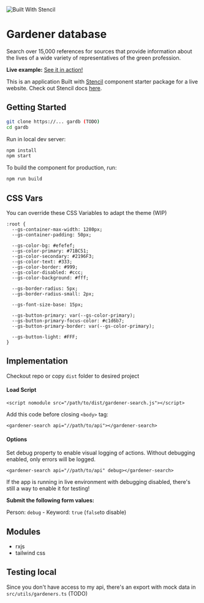 ![Built With Stencil](https://img.shields.io/badge/-Built%20With%20Stencil-16161d.svg?logo=data%3Aimage%2Fsvg%2Bxml%3Bbase64%2CPD94bWwgdmVyc2lvbj0iMS4wIiBlbmNvZGluZz0idXRmLTgiPz4KPCEtLSBHZW5lcmF0b3I6IEFkb2JlIElsbHVzdHJhdG9yIDE5LjIuMSwgU1ZHIEV4cG9ydCBQbHVnLUluIC4gU1ZHIFZlcnNpb246IDYuMDAgQnVpbGQgMCkgIC0tPgo8c3ZnIHZlcnNpb249IjEuMSIgaWQ9IkxheWVyXzEiIHhtbG5zPSJodHRwOi8vd3d3LnczLm9yZy8yMDAwL3N2ZyIgeG1sbnM6eGxpbms9Imh0dHA6Ly93d3cudzMub3JnLzE5OTkveGxpbmsiIHg9IjBweCIgeT0iMHB4IgoJIHZpZXdCb3g9IjAgMCA1MTIgNTEyIiBzdHlsZT0iZW5hYmxlLWJhY2tncm91bmQ6bmV3IDAgMCA1MTIgNTEyOyIgeG1sOnNwYWNlPSJwcmVzZXJ2ZSI%2BCjxzdHlsZSB0eXBlPSJ0ZXh0L2NzcyI%2BCgkuc3Qwe2ZpbGw6I0ZGRkZGRjt9Cjwvc3R5bGU%2BCjxwYXRoIGNsYXNzPSJzdDAiIGQ9Ik00MjQuNywzNzMuOWMwLDM3LjYtNTUuMSw2OC42LTkyLjcsNjguNkgxODAuNGMtMzcuOSwwLTkyLjctMzAuNy05Mi43LTY4LjZ2LTMuNmgzMzYuOVYzNzMuOXoiLz4KPHBhdGggY2xhc3M9InN0MCIgZD0iTTQyNC43LDI5Mi4xSDE4MC40Yy0zNy42LDAtOTIuNy0zMS05Mi43LTY4LjZ2LTMuNkgzMzJjMzcuNiwwLDkyLjcsMzEsOTIuNyw2OC42VjI5Mi4xeiIvPgo8cGF0aCBjbGFzcz0ic3QwIiBkPSJNNDI0LjcsMTQxLjdIODcuN3YtMy42YzAtMzcuNiw1NC44LTY4LjYsOTIuNy02OC42SDMzMmMzNy45LDAsOTIuNywzMC43LDkyLjcsNjguNlYxNDEuN3oiLz4KPC9zdmc%2BCg%3D%3D&colorA=16161d&style=flat-square)

# Gardener database

Search over 15,000 references for sources that provide information about the lives of a wide variety of representatives of the green profession.

**Live example:** [See it in action!](https://gartenbaubibliothek.de/gaertnerdatenbank)

This is an application Built with [Stencil](https://stenciljs.com/) component starter package for a live website. Check out Stencil docs [here](https://stenciljs.com/docs/my-first-component).


## Getting Started
```bash
git clone https://... gardb (TODO)
cd gardb
```

Run in local dev server:

```bash
npm install
npm start
```

To build the component for production, run:

```bash
npm run build
```



## CSS Vars

You can override these CSS Variables to adapt the theme (WIP)

```
:root {
  --gs-container-max-width: 1280px;
  --gs-container-padding: 50px;

  --gs-color-bg: #efefef;
  --gs-color-primary: #71BC51;
  --gs-color-secondary: #2196F3;
  --gs-color-text: #333;
  --gs-color-border: #999;
  --gs-color-disabled: #ccc;
  --gs-color-background: #fff;

  --gs-border-radius: 5px;
  --gs-border-radius-small: 2px;

  --gs-font-size-base: 15px;

  --gs-button-primary: var(--gs-color-primary);
  --gs-button-primary-focus-color: #c1d6b7;
  --gs-button-primary-border: var(--gs-color-primary);

  --gs-button-light: #FFF;
}
```

## Implementation

Checkout repo or copy `dist` folder to desired project

#### Load Script

```
<script nomodule src="/path/to/dist/gardener-search.js"></script>
```

Add this code before closing `<body>` tag:

```
<gardener-search api="//path/to/api"></gardener-search>
```
#### Options
Set debug property to enable visual logging of actions. Without debugging enabled, only errors will be logged.
```
<gardener-search api="//path/to/api" debug></gardener-search>
```
If the app is running in live environment with debugging disabled, there's still a way to enable it for testing!

**Submit the following form values:**

Person: `debug` - Keyword: `true` (`false`to disable)

## Modules

- rxjs
- tailwind css

## Testing local
Since you don't have access to my api, there's an export with mock data in `src/utils/gardeners.ts` (TODO)